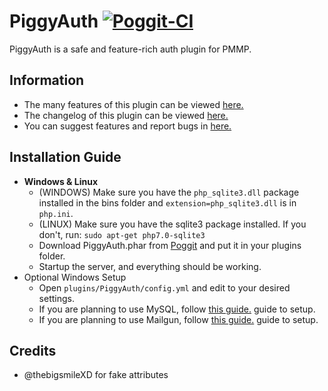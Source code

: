 # PiggyAuth [![Poggit-CI](https://poggit.pmmp.io/ci.badge/MCPEPIG/PiggyAuth/PiggyAuth/master)](https://poggit.pmmp.io/ci.badge/MCPEPIG/PiggyAuth/PiggyAuth/master)
PiggyAuth is a safe and feature-rich auth plugin for PMMP.

## Information
 - The many features of this plugin can be viewed [here.](https://github.com/MCPEPIG/PiggyAuth/wiki/Features)
 - The changelog of this plugin can be viewed [here.](https://github.com/MCPEPIG/PiggyAuth/wiki/Changelog)
 - You can suggest features and report bugs in [here.](https://github.com/MCPEPIG/PiggyAuth/issues/10)
 
## Installation Guide
 - **Windows & Linux**
   - (WINDOWS) Make sure you have the `php_sqlite3.dll` package installed in the bins folder and `extension=php_sqlite3.dll` is in `php.ini`.
   - (LINUX) Make sure you have the sqlite3 package installed. If you don't, run: `sudo apt-get php7.0-sqlite3`
   - Download PiggyAuth.phar from [Poggit](https://poggit.pmmp.io/ci/MCPEPIG/PiggyAuth) and put it in your plugins folder.
   - Startup the server, and everything should be working.
 - Optional Windows Setup
   - Open `plugins/PiggyAuth/config.yml` and edit to your desired settings.
   - If you are planning to use MySQL, follow [this guide.](https://github.com/MCPEPIG/PiggyAuth/wiki/Databases) guide to setup.
   - If you are planning to use Mailgun, follow [this guide.](https://github.com/MCPEPIG/PiggyAuth/wiki/MailGun) guide to setup.
<!-- 
 - **Linux (TERMINAL)**
   - Run `cd ~/*/plugins` to enter your plugins directory
   - Run `wget ...` to download PiggyAuth.phar
     -  or `cd ~/*/plugins && wget ...`
   - Run `cd ..` to get back into your server directory
   - Run `./start.sh` to startup the server, and everything should be working.
     - or `cd .. && ./start.sh`
 - Optional Linux Setup (TERMINAL)
   - Run `nano ~/*/plugins/PiggyAuth/config.yml` to open the configuration file and edit to your desired settings.
   - If you are planning to use MySQL, follow [this guide.](https://github.com/MCPEPIG/PiggyAuth/wiki/Databases) guide to setup.
   - If you are planning to use Mailgun, follow [this guide.](https://github.com/MCPEPIG/PiggyAuth/wiki/MailGun) guide to setup. 
-->

## Credits
* @thebigsmileXD for fake attributes
